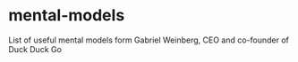 # mental-models
List of useful mental models form Gabriel Weinberg, CEO and co-founder of Duck Duck Go
